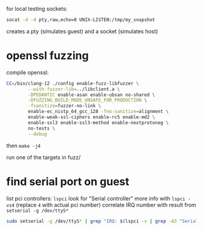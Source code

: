 
for local testing sockets:

``` sh
socat -d -d pty,raw,echo=0 UNIX-LISTEN:/tmp/my_snapshot
```

creates a pty (simulates guest) and a socket (simulates host)


# openssl fuzzing

compile openssl:

``` sh
CC=/bin/clang-12 ./config enable-fuzz-libfuzzer \
        --with-fuzzer-lib=../libclient.a \
        -DPEDANTIC enable-asan enable-ubsan no-shared \
        -DFUZZING_BUILD_MODE_UNSAFE_FOR_PRODUCTION \
        -fsanitize=fuzzer-no-link \
        enable-ec_nistp_64_gcc_128 -fno-sanitize=alignment \
        enable-weak-ssl-ciphers enable-rc5 enable-md2 \
        enable-ssl3 enable-ssl3-method enable-nextprotoneg \
        no-tests \
        --debug
```

then `make -j4`

run one of the targets in fuzz/

# find serial port on guest

list pci controllers: `lspci`
look for "Serial controller"
more info with `lspci -vs4` (replace `4` with actual pci number)
correlate IRQ number with result from `setserial -g /dev/ttyS*`

``` sh
sudo setserial -g /dev/ttyS* | grep "IRQ: $(lspci -v | grep -A3 "Serial controller" | grep IRQ | sed -e 's/.*IRQ \([0-9]\+\)$/\1/')" | cut -d, -f1
```
